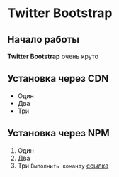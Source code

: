 # Twitter Bootstrap
## Начало работы
**Twitter Bootstrap** очень круто
## Установка через CDN
* Один
* Два
* Три
## Установка через NPM
1. Один
2. Два
3. Три
``` Выполнить команду ```
[ссылка](psstore.ru)

